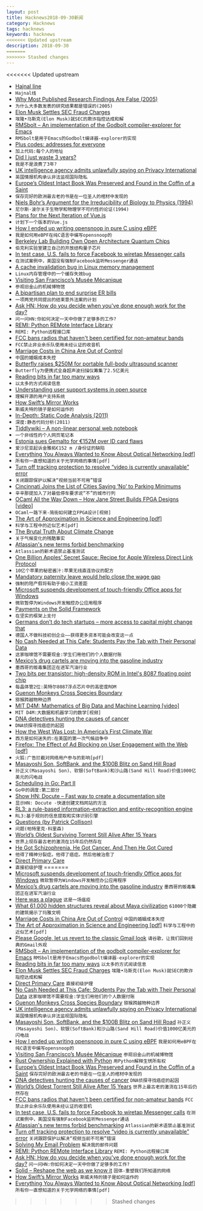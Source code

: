 ```yaml
---
layout: post
title: Hacknews2018-09-30新闻
category: Hacknews
tags: hacknews
keywords: hacknews
<<<<<<< Updated upstream
description: 2018-09-30
=======
>>>>>>> Stashed changes
---
```




<<<<<<< Updated upstream
- [Hajnal line](https://en.wikipedia.org/wiki/Hajnal_line)
- `Hajnal线`
- [Why Most Published Research Findings Are False (2005)](https://fermatslibrary.com/s/why-most-published-research-findings-are-false)
- `为什么大多数发表的研究结果都是错误的(2005)`
- [Elon Musk Settles SEC Fraud Charges](https://www.sec.gov/news/press-release/2018-226)
- `埃隆•马斯克(Elon Musk)就SEC的欺诈指控达成和解`
- [RMSbolt – An implementation of the Godbolt compiler-explorer for Emacs](https://gitlab.com/jgkamat/rmsbolt)
- `RMSbolt是用于Emacs的Godbolt编译器-explorer的实现`
- [Plus codes: addresses for everyone](https://plus.codes/)
- `加上代码:每个人的地址`
- [Did I just waste 3 years?](https://infinitroid.com/blog/posts/did_i_just_waste_3_years)
- `我是不是浪费了3年?`
- [UK intelligence agency admits unlawfully spying on Privacy International](https://privacyinternational.org/press-release/2283/press-release-uk-intelligence-agency-admits-unlawfully-spying-privacy)
- `英国情报机构承认非法监视国际隐私`
- [Europe’s Oldest Intact Book Was Preserved and Found in the Coffin of a Saint](http://www.openculture.com/2018/09/europes-oldest-intact-book-preserved-found-coffin-saint.html)
- `保存完好的欧洲最古老的书是在一位圣人的棺材中发现的`
- [Niels Bohr’s Argument for the Irreducibility of Biology to Physics (1994)](https://link.springer.com/chapter/10.1007/978-94-015-8106-6_10)
- `尼尔斯·波尔关于生物学和物理学不可约性的论证(1994)`
- [Plans for the Next Iteration of Vue.js](https://medium.com/the-vue-point/plans-for-the-next-iteration-of-vue-js-777ffea6fabf)
- `计划下一个版本的Vue.js`
- [How I ended up writing opensnoop in pure C using eBPF](https://bolinfest.github.io/opensnoop-native/)
- `我是如何用eBPF在纯C语言中编写opensnoop的`
- [Berkeley Lab Building Own Open Architecture Quantum Chips](https://www.nextplatform.com/2018/09/24/berkeley-lab-building-own-open-architecture-quantum-chips/)
- `伯克利实验室建立自己的开放结构量子芯片`
- [In test case, U.S. fails to force Facebook to wiretap Messenger calls](https://www.reuters.com/article/us-facebook-encryption-exclusive/exclusive-in-test-case-u-s-fails-to-force-facebook-to-wiretap-messenger-calls-sources-idUSKCN1M82K1)
- `在测试案例中，美国没有强制Facebook监听Messenger通话`
- [A cache invalidation bug in Linux memory management](https://googleprojectzero.blogspot.com/2018/09/a-cache-invalidation-bug-in-linux.html)
- `Linux内存管理中的一个缓存失效bug`
- [Visiting San Francisco’s Musée Mécanique](https://arstechnica.com/gaming/2018/09/this-arcade-is-really-vintage-visiting-san-franciscos-musee-mecanique/)
- `参观旧金山的机械博物馆`
- [A bipartisan plan to end surprise ER bills](https://www.vox.com/policy-and-politics/2018/9/21/17887692/voxcare-surprise-er-bills-senate)
- `一项两党共同提出的结束意外法案的计划`
- [Ask HN: How do you decide when you&#39;ve done enough work for the day?](item?id=18103640)
- `问一问HN:你如何决定一天中你做了足够多的工作?`
- [REMI: Python REMote Interface Library](https://github.com/dddomodossola/remi)
- `REMI: Python远程接口库`
- [FCC bans radios that haven&#39;t been certified for non-amateur bands](https://medium.com/@lucky225/fcc-back-peddles-all-transceivers-capable-of-transmitting-on-frequencies-that-require-40377a3722c5)
- `FCC禁止非业余乐队使用未经认证的收音机`
- [Marriage Costs in China Are Out of Control](https://www.bloomberg.com/view/articles/2018-09-29/why-marriage-costs-in-china-are-out-of-control)
- `中国的婚姻成本失控`
- [Butterfly raises $250M for portable full-body ultrasound scanner](https://venturebeat.com/2018/09/27/butterfly-raises-250-million-for-portable-full-body-ultrasound-scanner/)
- `Butterfly为便携式全身超声波扫描仪筹集了2.5亿美元`
- [Reading bits in far too many ways](https://fgiesen.wordpress.com/2018/09/27/reading-bits-in-far-too-many-ways-part-3/)
- `以太多的方式阅读信息`
- [Understanding user support systems in open source](https://nadiaeghbal.com/user-support)
- `理解开源的用户支持系统`
- [How Swift’s Mirror Works](https://swift.org/blog/how-mirror-works/)
- `斯威夫特的镜子是如何运作的`
- [In-Depth: Static Code Analysis (2011)](https://www.gamasutra.com/view/news/128836/InDepth_Static_Code_Analysis.php)
- `深度:静态代码分析(2011)`
- [Tiddlywiki – A non-linear personal web notebook](https://tiddlywiki.com/)
- `一个非线性的个人网页笔记本`
- [Estonia sues Gemalto for €152M over ID card flaws](https://www.reuters.com/article/estonia-gemalto/estonia-sues-gemalto-for-152-mln-euros-over-id-card-flaws-idUSL8N1WD5JZ)
- `爱沙尼亚起诉金雅拓€152 m /身份证的缺陷`
- [Everything You Always Wanted to Know About Optical Networking [pdf]](https://www.nanog.org/sites/default/files/Steenbergen.Everything_You_Need.pdf)
- `所有你一直想知道的关于光学网络的事情[pdf]`
- [Turn off tracking protection to resolve “video is currently unavailable” error](https://cbsi.secure.force.com/CBSi/ViewArticle_allaccess?popup=true&amp;aId=kA00L000000Hfaq&amp;categories=CBS_Entertainment%3AAll_Access&amp;template=template_cbsvod&amp;referer=cbs.com/vod&amp;data=&amp;cfs=SFS_FT)
- `关闭跟踪保护以解决“视频当前不可用”错误`
- [Cincinnati Joins the List of Cities Saying ‘No’ to Parking Minimums](https://nextcity.org/daily/entry/cincinnati-joins-the-list-of-cities-saying-no-to-parking-minimums)
- `辛辛那提加入了对最低停车要求说“不”的城市行列`
- [OCaml All the Way Down – How Jane Street Builds FPGA Designs [video]](https://www.janestreet.com/tech-talks/ocaml-all-the-way-down/)
- `OCaml一路下来-简街如何建立FPGA设计[视频]`
- [The Art of Approximation in Science and Engineering [pdf]](http://web.mit.edu/6.055/book/book-draft.pdf)
- `科学与工程中的近似艺术[pdf]`
- [The Brutal Truth About Climate Change](https://www.theatlantic.com/magazine/archive/2018/10/william-vollmann-carbon-ideologies/568309/?single_page=true)
- `关于气候变化的残酷事实`
- [Atlassian&#39;s new terms forbid benchmarking](https://community.developer.atlassian.com/t/about-the-new-software-terms-scent-of-intel-re-performance/24041)
- `Atlassian的新术语禁止基准测试`
- [One Billion Apples’ Secret Sauce: Recipe for Apple Wireless Direct Link Protocol](https://arxiv.org/abs/1808.03156)
- `10亿个苹果的秘密酱汁:苹果无线直连协议的配方`
- [Mandatory paternity leave would help close the wage gap](https://www.wsj.com/articles/want-equality-make-new-dads-stay-home-1538151219)
- `强制的陪产假将有助于缩小工资差距`
- [Microsoft suspends development of touch-friendly Office apps for Windows](https://arstechnica.com/gadgets/2018/09/microsoft-suspends-development-of-touch-friendly-office-apps-for-windows/)
- `微软暂停为Windows开发触控办公应用程序`
- [Payments on the Solid Framework](https://docs.solidpay.org/)
- `在坚实的框架上支付`
- [Germans don’t do tech startups – more access to capital might change that](https://qz.com/1404647/germans-dont-do-tech-startups-more-access-to-capital-might-change-that/)
- `德国人不做科技初创企业——获得更多资本可能会改变这一点`
- [No Cash Needed at This Cafe: Students Pay the Tab with Their Personal Data](https://www.npr.org/sections/thesalt/2018/09/29/643386327/no-cash-needed-at-this-cafe-students-pay-the-tab-with-their-personal-data)
- `这家咖啡馆不需要现金:学生们用他们的个人数据付账`
- [Mexico’s drug cartels are moving into the gasoline industry](https://www.rollingstone.com/culture/culture-features/drug-war-mexico-gas-oil-cartel-717563/)
- `墨西哥的贩毒集团正在进军汽油行业`
- [Two bits per transistor: high-density ROM in Intel&#39;s 8087 floating point chip](http://www.righto.com/2018/09/two-bits-per-transistor-high-density.html)
- `每晶体管2位:英特尔8087浮点芯片中的高密度ROM`
- [Guenon Monkeys Cross Species Boundary](https://leakeyfoundation.org/guenon-monkeys-cross-species-boundary/)
- `猕猴跨越物种边界`
- [MIT D4M: Mathematics of Big Data and Machine Learning [video]](https://www.youtube.com/watch?v=iCAZLl6nq4c&amp;list=PLUl4u3cNGP62DPmPLrVyYfk3-Try_ftJJ&amp;index=1)
- `MIT D4M:大数据和机器学习的数学[视频]`
- [DNA detectives hunting the causes of cancer](https://mosaicscience.com/story/dna-detectives-cancer-genomics-mutational-signatures-mutographs)
- `DNA侦探寻找癌症的起因`
- [How the West Was Lost: In America’s First Climate War](https://www.theatlantic.com/ideas/archive/2018/09/how-the-west-was-lost/569365/?single_page=true)
- `西方是如何迷失的:在美国的第一次气候战争中`
- [Firefox: The Effect of Ad Blocking on User Engagement with the Web [pdf]](https://research.mozilla.org/files/2018/04/The-Effect-of-Ad-Blocking-on-User-Engagement-with-the-Web.pdf)
- `火狐:广告拦截对网络用户参与的影响[pdf]`
- [Masayoshi Son, SoftBank, and the $100B Blitz on Sand Hill Road](https://www.bloomberg.com/news/features/2018-09-27/masayoshi-son-softbank-and-the-100-billion-blitz-on-sand-hill-road)
- `孙正义(Masayoshi Son)、软银(SoftBank)和沙山路(Sand Hill Road)价值1000亿美元的闪电战`
- [Scheduling in Go: Part II](https://www.ardanlabs.com/blog/2018/08/scheduling-in-go-part2.html)
- `Go中的调度:第二部分`
- [Show HN: Docute – Fast way to create a documentation site](https://docute.org)
- `显示HN: Docute -快速创建文档网站的方法`
- [RL3: a rule-based information-extraction and entity-recognition engine](https://rl3.zorallabs.com/wiki/Main_Page)
- `RL3:基于规则的信息提取和实体识别引擎`
- [Questions (by Patrick Collison)](https://patrickcollison.com/questions)
- `问题(帕特里克·科里森)`
- [World’s Oldest Surviving Torrent Still Alive After 15 Years](https://torrentfreak.com/worlds-oldest-torrent-still-alive-after-15-years-180929/)
- `世界上现存最古老的激流在15年后仍然存在`
- [He Got Schizophrenia. He Got Cancer. And Then He Got Cured](https://www.nytimes.com/2018/09/29/opinion/sunday/schizophrenia-psychiatric-disorders-immune-system.html)
- `他得了精神分裂症。他得了癌症。然后他被治愈了`
- [Direct Primary Care](https://srconstantin.wordpress.com/2018/09/25/direct-primary-care/)
- `直接初级护理`
=======
- [Microsoft suspends development of touch-friendly Office apps for Windows](https://arstechnica.com/gadgets/2018/09/microsoft-suspends-development-of-touch-friendly-office-apps-for-windows/)
    `微软暂停为Windows开发触控办公应用程序`
- [Mexico’s drug cartels are moving into the gasoline industry](https://www.rollingstone.com/culture/culture-features/drug-war-mexico-gas-oil-cartel-717563/)
    `墨西哥的贩毒集团正在进军汽油行业`
- [Here was a plague](https://www.lrb.co.uk/v40/n18/tom-crewe/here-was-a-plague)
    `这是一场瘟疫`
- [What 61,000 hidden structures reveal about Maya civilization](https://arstechnica.com/science/2018/09/what-61000-hidden-structures-reveal-about-maya-civilization/)
    `61000个隐藏的建筑揭示了玛雅文明`
- [Marriage Costs in China Are Out of Control](https://www.bloomberg.com/view/articles/2018-09-29/why-marriage-costs-in-china-are-out-of-control)
    `中国的婚姻成本失控`
- [The Art of Approximation in Science and Engineering [pdf]](http://web.mit.edu/6.055/book/book-draft.pdf)
    `科学与工程中的近似艺术[pdf]`
- [Please Google, let us revert to the classic Gmail look](https://productforums.google.com/forum/#!msg/gmail/465HItQGwVI/_QQsSD6TAQAJ)
    `请谷歌，让我们回到经典的Gmail外观`
- [RMSbolt – An implementation of the godbolt compiler-explorer for Emacs](https://gitlab.com/jgkamat/rmsbolt)
    `RMSbolt是用于Emacs的godbolt编译器-explorer的实现`
- [Reading bits in far too many ways](https://fgiesen.wordpress.com/2018/09/27/reading-bits-in-far-too-many-ways-part-3/)
    `以太多的方式阅读信息`
- [Elon Musk Settles SEC Fraud Charges](https://www.sec.gov/news/press-release/2018-226)
    `埃隆•马斯克(Elon Musk)就SEC的欺诈指控达成和解`
- [Direct Primary Care](https://srconstantin.wordpress.com/2018/09/25/direct-primary-care/)
    `直接初级护理`
- [No Cash Needed at This Cafe: Students Pay the Tab with Their Personal Data](https://www.npr.org/sections/thesalt/2018/09/29/643386327/no-cash-needed-at-this-cafe-students-pay-the-tab-with-their-personal-data)
    `这家咖啡馆不需要现金:学生们用他们的个人数据付账`
- [Guenon Monkeys Cross Species Boundary](https://leakeyfoundation.org/guenon-monkeys-cross-species-boundary/)
    `猕猴跨越物种边界`
- [UK intelligence agency admits unlawfully spying on Privacy International](https://privacyinternational.org/press-release/2283/press-release-uk-intelligence-agency-admits-unlawfully-spying-privacy)
    `英国情报机构承认非法监视国际隐私`
- [Masayoshi Son, SoftBank, and the $100B Blitz on Sand Hill Road](https://www.bloomberg.com/news/features/2018-09-27/masayoshi-son-softbank-and-the-100-billion-blitz-on-sand-hill-road)
    `孙正义(Masayoshi Son)、软银(SoftBank)和沙山路(Sand Hill Road)价值1000亿美元的闪电战`
- [How I ended up writing opensnoop in pure C using eBPF](https://bolinfest.github.io/opensnoop-native/)
    `我是如何用eBPF在纯C语言中编写opensnoop的`
- [Visiting San Francisco’s Musée Mécanique](https://arstechnica.com/gaming/2018/09/this-arcade-is-really-vintage-visiting-san-franciscos-musee-mecanique/)
    `参观旧金山的机械博物馆`
- [Rust Ownership Explained with Python](https://paulkernfeld.com/2018/09/16/ownership-explained-with-python.html#)
    `用Python解释生锈所有权`
- [Europe’s Oldest Intact Book Was Preserved and Found in the Coffin of a Saint](http://www.openculture.com/2018/09/europes-oldest-intact-book-preserved-found-coffin-saint.html)
    `保存完好的欧洲最古老的书是在一位圣人的棺材中发现的`
- [DNA detectives hunting the causes of cancer](https://mosaicscience.com/story/dna-detectives-cancer-genomics-mutational-signatures-mutographs)
    `DNA侦探寻找癌症的起因`
- [World’s Oldest Torrent Still Alive After 15 Years](https://torrentfreak.com/worlds-oldest-torrent-still-alive-after-15-years-180929/)
    `世界上最古老的激流在15年后仍然存在`
- [FCC bans radios that haven&#39;t been certified for non-amateur bands](https://medium.com/@lucky225/fcc-back-peddles-all-transceivers-capable-of-transmitting-on-frequencies-that-require-40377a3722c5)
    `FCC禁止非业余乐队使用未经认证的收音机`
- [In test case, U.S. fails to force Facebook to wiretap Messenger calls](https://www.reuters.com/article/us-facebook-encryption-exclusive/exclusive-in-test-case-u-s-fails-to-force-facebook-to-wiretap-messenger-calls-sources-idUSKCN1M82K1)
    `在测试案例中，美国没有强制Facebook监听Messenger通话`
- [Atlassian&#39;s new terms forbid benchmarking](https://community.developer.atlassian.com/t/about-the-new-software-terms-scent-of-intel-re-performance/24041)
    `Atlassian的新术语禁止基准测试`
- [Turn off tracking protection to resolve “video is currently unavailable” error](https://cbsi.secure.force.com/CBSi/ViewArticle_allaccess?popup=true&amp;aId=kA00L000000Hfaq&amp;categories=CBS_Entertainment%3AAll_Access&amp;template=template_cbsvod&amp;referer=cbs.com/vod&amp;data=&amp;cfs=SFS_FT)
    `关闭跟踪保护以解决“视频当前不可用”错误`
- [Solving My Email Problem](http://blog.nawaz.org/posts/2018/Sep/solving-my-email-problem/)
    `解决我的邮件问题`
- [REMI: Python REMote Interface Library](https://github.com/dddomodossola/remi)
    `REMI: Python远程接口库`
- [Ask HN: How do you decide when you&#39;ve done enough work for the day?](item?id=18103640)
    `问一问HN:你如何决定一天中你做了足够多的工作?`
- [Solid – Reshape the web as we know it](https://solid.inrupt.com/)
    `固体-重塑我们所知道的网络`
- [How Swift’s Mirror Works](https://swift.org/blog/how-mirror-works/)
    `斯威夫特的镜子是如何运作的`
- [Everything You Always Wanted to Know About Optical Networking [pdf]](https://www.nanog.org/sites/default/files/Steenbergen.Everything_You_Need.pdf)
    `所有你一直想知道的关于光学网络的事情[pdf]`
>>>>>>> Stashed changes

